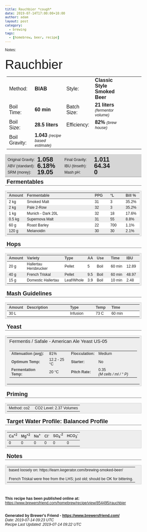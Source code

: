 ```yaml
---
title: Rauchbier *cough*
date: 2019-07-14T17:00:00+10:00
author: adam
layout: post
category:
  - brewing
tags:
  - [homebrew, beer, recipe]
---
```


Notes:


<meta http-equiv="Content-Type" content="text/html; charset=UTF-8" />
<title>Rauchbier *cough* </title>
<body style="font: 14px MuseoSans500, Helvetica, Arial, sans-serif; font-size: 12px;">
<h3 style="font-size: 40px; font-weight: normal; line-height: 110%; padding: 5px 0 0 0; margin: 0;">Rauchbier</h3>
<div style="font-size: 16px; font-weight: normal; padding: 0 0 0 5px;">
<table><tr>
<td>Method:</td><td><b>BIAB</b></td>
<td>Style:</td><td><b>Classic Style Smoked Beer</b></td>
</tr><tr>
<td>Boil Time:</td><td><b>60 min</b></td>
<td>Batch Size:</td><td><b>21 liters</b> <span style='font-size: 0.8em; font-style: italic;'>(fermentor volume)</span></td>
</tr><tr>
<td>Boil Size:</td><td><b>28.5 liters</b></td>
<td>Efficiency:</td><td><b>82%</b> <span style='font-size: 0.8em; font-style: italic;'>(brew house)</span></td>
</tr><tr>
<td>Boil Gravity:</td><td><b>1.043</b> <span style='font-size: 0.8em; font-style: italic;'>(recipe based estimate)</span></td>
<td>&nbsp;</td><td>&nbsp;</td><td>&nbsp;</td><td>&nbsp;</td></tr></table>

</div>
<div style="width: 100%; min-width: 320px; max-width: 960px;">
<div style="display: inline-block; width: 100%; padding: 5px 0px 5px 0px; background: #D6D6D6; border-bottom: #8E8E8E 1px solid; border-top: #C8C8C8 1px solid;">  
<div style="display: block; float: left; width: 180px;"><span style="display: block; float: left; margin: 4px 4px 0 8px; width: 90px;">Original Gravity:</span> 
<span style="display: block; font-size: 20px; float: left; line-height: 100%; font-weight: bold; width: 65px;">1.058</span></div> 
<div style="display: block; float: left; width: 180px;"><span style="display: block; float: left; margin: 4px 4px 0 8px; width: 90px;">Final Gravity:</span> 
<span style="display: block; font-size: 20px; float: left; line-height: 100%; font-weight: bold; width: 65px;">1.011</span></div> 
<div style="display: block; float: left; width: 180px;"><span style="display: block; float: left; margin: 4px 4px 0 8px; width: 90px;">ABV (standard):</span> 
<span style="display: block; font-size: 20px; float: left; line-height: 100%; font-weight: bold; width: 65px;">6.18%</span></div> 
<div style="display: block; float: left; width: 180px;"><span style="display: block; float: left; margin: 4px 4px 0 8px; width: 90px;">IBU (tinseth):</span> 
<span style="display: block; font-size: 20px; float: left; line-height: 100%; font-weight: bold; width: 65px;">64.34</span></div> 
<div style="display: block; float: left; width: 180px;"><span style="display: block; float: left; margin: 4px 4px 0 8px; width: 90px;">SRM (morey):</span> 
<span style="display: block; font-size: 20px; float: left; line-height: 100%; font-weight: bold; width: 65px;">19.05</span></div> 
<div style="display: block; float: left; width: 180px;"><span style="display: block; float: left; margin: 4px 4px 0 8px; width: 90px;">Mash pH:</span> 
<span style="display: block; font-size: 20px; float: left; line-height: 100%; font-weight: bold; width: 65px;">0</span></div> 
<div style="clear: both;"></div>
</div>
<div style="border-bottom: #777 1px solid; font-size: 18px; font-weight: bold; padding: 5px 5px 0 5px; margin: 0 0 5px 0; text-align: left;">Fermentables</div>
<table cellspacing="0" cellpadding="4" style="margin-bottom: 10px; background-color: #EEE; border: #D2D2D2 1px solid; width: 100%; border-spacing: 0px 0px; padding: 5px; text-align: left;">
	<tr style="font-size: 12px;">
		<td style="border-bottom: #424242 1px solid; text-align: left; font-weight: bold; color: #424242;" width="10%">
			Amount
		</td>
		<td style="border-bottom: #424242 1px solid; text-align: left; font-weight: bold; color: #424242;" width="54%">
			Fermentable
		</td>
		<td style="border-bottom: #424242 1px solid; text-align: left; font-weight: bold; color: #424242;" width="12%">
			PPG
		</td>
		<td style="border-bottom: #424242 1px solid; text-align: left; font-weight: bold; color: #424242;" width="12%">
			&deg;L
		</td>
		<td style="border-bottom: #424242 1px solid; text-align: left; font-weight: bold; color: #424242;" width="12%">
			Bill %
		</td>
	</tr>
<tr style="font-size: 12px; background: #ffffff;"><td>2 kg</td><td>Smoked Malt</td><td>31</td><td>3</td><td>35.2%</td>
		</tr><tr style="font-size: 12px;"><td>2 kg</td><td>Pale 2-Row</td><td>32</td><td>3</td><td>35.2%</td>
		</tr><tr style="font-size: 12px; background: #ffffff;"><td>1 kg</td><td>Munich - Dark 20L</td><td>32</td><td>18</td><td>17.6%</td>
		</tr><tr style="font-size: 12px;"><td>0.5 kg</td><td>Supernova Malt</td><td>31</td><td>55</td><td>8.8%</td>
		</tr><tr style="font-size: 12px; background: #ffffff;"><td>60 g</td><td>Roast Barley</td><td>22</td><td>700</td><td>1.1%</td>
		</tr><tr style="font-size: 12px;"><td>120 g</td><td>Melanoidin</td><td>30</td><td>30</td><td>2.1%</td>
		</tr></table>
<div style="border-bottom: #777 1px solid; font-size: 18px; font-weight: bold; padding: 5px 5px 0 5px; margin: 0 0 5px 0; text-align: left;">Hops</div>
<table cellspacing="0" cellpadding="4" style="margin-bottom: 10px; background-color: #EEE; border: #D2D2D2 1px solid; width: 100%; border-spacing: 0px 0px; padding: 5px; text-align: left;">
	<tr style="font-size: 12px;">
		<td style="border-bottom: #424242 1px solid; text-align: left; font-weight: bold; color: #424242;" width="10%">
			Amount
		</td>
		<td style="border-bottom: #424242 1px solid; text-align: left; font-weight: bold; color: #424242;" width="34%">
			Variety
		</td>
		<td style="border-bottom: #424242 1px solid; text-align: left; font-weight: bold; color: #424242;" width="14%">
			Type
		</td>
		<td style="border-bottom: #424242 1px solid; text-align: left; font-weight: bold; color: #424242;" width="6%">
			AA
		</td>
		<td style="border-bottom: #424242 1px solid; text-align: left; font-weight: bold; color: #424242;" width="12%">
			Use
		</td>
		<td style="border-bottom: #424242 1px solid; text-align: left; font-weight: bold; color: #424242;" width="12%">
			Time
		</td>
		<td style="border-bottom: #424242 1px solid; text-align: left; font-weight: bold; color: #424242;" width="12%">
			IBU
		</td>
	</tr>
<tr style="font-size: 12px; background: #ffffff;"><td>20 g</td><td>Hallertau Hersbrucker</td><td>Pellet</td><td>5</td><td><span style='white-space: nowrap;'>Boil</span></td><td><span style='white-space: nowrap;'>60 min</span></td><td>12.89</td>
			</tr><tr style="font-size: 12px;"><td>40 g</td><td>French Triskal</td><td>Pellet</td><td>9.5</td><td><span style='white-space: nowrap;'>Boil</span></td><td><span style='white-space: nowrap;'>60 min</span></td><td>48.97</td>
			</tr><tr style="font-size: 12px; background: #ffffff;"><td>15 g</td><td>Domestic Hallertau</td><td>Leaf/Whole</td><td>3.9</td><td><span style='white-space: nowrap;'>Boil</span></td><td><span style='white-space: nowrap;'>10 min</span></td><td>2.48</td>
			</tr></table>
<div style="border-bottom: #777 1px solid; font-size: 18px; font-weight: bold; padding: 5px 5px 0 5px; margin: 0 0 5px 0; text-align: left;">Mash Guidelines</div>
<table cellspacing="0" cellpadding="4" style="margin-bottom: 10px; background-color: #EEE; border: #D2D2D2 1px solid; width: 100%; border-spacing: 0px 0px; padding: 5px; text-align: left;">
	<tr style="font-size: 12px;">
		<td style="border-bottom: #424242 1px solid; text-align: left; font-weight: bold; color: #424242;" width="10%">
			Amount
		</td>
		<td style="border-bottom: #424242 1px solid; text-align: left; font-weight: bold; color: #424242;" width="34%">
			Description
		</td>
		<td style="border-bottom: #424242 1px solid; text-align: left; font-weight: bold; color: #424242;" width="20%">
			Type
		</td>
		<td style="border-bottom: #424242 1px solid; text-align: left; font-weight: bold; color: #424242;" width="12%">
			Temp
		</td>
		<td style="border-bottom: #424242 1px solid; text-align: left; font-weight: bold; color: #424242;" width="24%">
			Time
		</td>
	</tr>
<tr style="font-size: 12px; background: #ffffff;"><td>30 L</td><td></td><td>Infusion</td><td>73 C</td><td>60 min</td>
			</tr></table>
<div style="border-bottom: #777 1px solid; font-size: 18px; font-weight: bold; padding: 5px 5px 0 5px; margin: 0 0 5px 0; text-align: left;">Yeast</div>
<table cellspacing="0" cellpadding="4" style="margin-bottom: 10px; background-color: #EEE; border: #D2D2D2 1px solid; width: 100%; border-spacing: 0px 0px; padding: 5px; text-align: left;">
<tr style="font-size: 12px;">
<td style="font-size: 15px;">Fermentis / Safale - American Ale Yeast US-05</td>
</tr>
<tr>
<td>
<table>
<tr style="font-size: 12px;">
<td style="font-weight: bold; color: #424242;">Attenuation (avg):</td>
<td>
81%</td>
<td style="font-weight: bold; color: #424242;">Flocculation:</td><td>
Medium</td>
</tr>
<tr style="font-size: 12px;">
<td style="font-weight: bold; color: #424242;">Optimum Temp:</td>
<td>
12.2 - 25 &deg;C</td>
<td style="font-weight: bold; color: #424242;">Starter:</td>
<td>
No</td>
</tr>
<tr style="font-size: 12px;">
<td style="font-weight: bold; color: #424242;">Fermentation Temp:</td>
<td>20 &deg;C
</td>
<td style="font-weight: bold; color: #424242;">Pitch Rate:</td>
<td>
0.35 <i><span style='white-space: nowrap;'>(M cells / ml / &deg; P)</span></i>
</td>
</tr>
</table>
</td>
</tr>
</table>
<div style="border-bottom: #777 1px solid; font-size: 18px; font-weight: bold; padding: 5px 5px 0 5px; margin: 0 0 5px 0; text-align: left;">Priming</div>
<table cellspacing="0" cellpadding="4" style="margin-bottom: 10px; background-color: #EEE; border: #D2D2D2 1px solid; width: 100%; border-spacing: 0px 0px; padding: 5px; text-align: left;">
<tr style="font-size: 12px;">
<td>Method: co2&nbsp;&nbsp;&nbsp;&nbsp;&nbsp;CO2 Level: 2.37 Volumes</td>
</tr>
</table>
<div style="border-bottom: #777 1px solid; font-size: 18px; font-weight: bold; padding: 5px 5px 0 5px; margin: 0 0 5px 0; text-align: left;">Target Water Profile: Balanced Profile</div>
<table cellspacing="0" cellpadding="4" style="margin-bottom: 10px; background-color: #EEE; border: #D2D2D2 1px solid; width: 100%; border-spacing: 0px 0px; padding: 5px; text-align: left;">
	<tr style="font-size: 12px;">
		<td style="border-bottom: #424242 1px solid; text-align: left; font-weight: bold; color: #424242;">
			Ca<sup>+2</sup>
		</td>
		<td style="border-bottom: #424242 1px solid; text-align: left; font-weight: bold; color: #424242;">
			Mg<sup>+2</sup>
		</td>
		<td style="border-bottom: #424242 1px solid; text-align: left; font-weight: bold; color: #424242;">
			Na<sup>+</sup>
		</td>
		<td style="border-bottom: #424242 1px solid; text-align: left; font-weight: bold; color: #424242;">
			Cl<sup>-</sup>
		</td>
		<td style="border-bottom: #424242 1px solid; text-align: left; font-weight: bold; color: #424242;">
			SO<sub>4</sub><sup>-2</sup>
		</td>
		<td style="border-bottom: #424242 1px solid; text-align: left; font-weight: bold; color: #424242;">
			HCO<sub>3</sub><sup>-</sup>
		</td>
	</tr>
	<tr style="font-size: 12px;">
		<td>0</td>
		<td>0</td>
		<td>0</td>
		<td>0</td>
		<td>0</td>
		<td>0</td>
	</tr>
</table>
<div style="border-bottom: #777 1px solid; font-size: 18px; font-weight: bold; padding: 5px 5px 0 5px; margin: 0 0 5px 0; text-align: left;">Notes</div>
<table cellspacing="0" cellpadding="4" style="margin-bottom: 10px; background-color: #EEE; border: #D2D2D2 1px solid; width: 100%; border-spacing: 0px 0px; padding: 5px; text-align: left;">
<tr style="font-size: 12px;">
<td>based loosely on: https://learn.kegerator.com/brewing-smoked-beer/<br />
<br />
French Triskal were free from the LHS; just old; should be OK for bittering.</td>
</tr>
</table>
<br/><br/>
<b>This recipe has been published online at:</b><br/>
<a href = "https://www.brewersfriend.com/homebrew/recipe/view/854495/rauchbier">https://www.brewersfriend.com/homebrew/recipe/view/854495/rauchbier</a><br/><br/>

<b>Generated by Brewer's Friend - <a href = "https://www.brewersfriend.com/">https://www.brewersfriend.com/</a></b><br/>
<i>Date: 2019-07-14 09:23 UTC</i><br/> 
<i>Recipe Last Updated: 2019-07-14 09:22 UTC</i> 
</div>
</body>